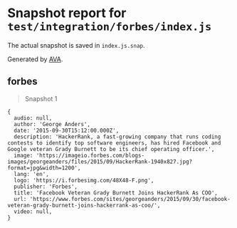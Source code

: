 # Snapshot report for `test/integration/forbes/index.js`

The actual snapshot is saved in `index.js.snap`.

Generated by [AVA](https://avajs.dev).

## forbes

> Snapshot 1

    {
      audio: null,
      author: 'George Anders',
      date: '2015-09-30T15:12:00.000Z',
      description: 'HackerRank, a fast-growing company that runs coding contests to identify top software engineers, has hired Facebook and Google veteran Grady Burnett to be its chief operating officer.',
      image: 'https://imageio.forbes.com/blogs-images/georgeanders/files/2015/09/HackerRank-1940x827.jpg?format=jpg&width=1200',
      lang: 'en',
      logo: 'https://i.forbesimg.com/48X48-F.png',
      publisher: 'Forbes',
      title: 'Facebook Veteran Grady Burnett Joins HackerRank As COO',
      url: 'https://www.forbes.com/sites/georgeanders/2015/09/30/facebook-veteran-grady-burnett-joins-hackerrank-as-coo/',
      video: null,
    }
